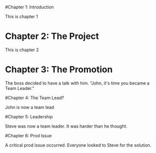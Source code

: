 #Chapter 1: Introduction

This is chapter 1

# Chapter 2: The Project

This is chapter 2

# Chapter 3: The Promotion

The boss decided to have a talk with him. "John, it's time you became
a Team Leader."

#Chapter 4: The Team Lead?

John is now a team lead

#Chapter 5: Leadership

Steve was now a team leader. It was harder than he thought.

#Chapter 6: Prod Issue

A critical prod issue occurred. Everyone looked to Steve for the solution.

